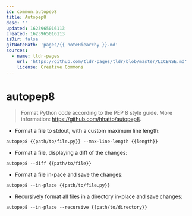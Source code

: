 ```yaml
---
id: common.autopep8
title: Autopep8
desc: ''
updated: 1623965016113
created: 1623965016113
isDir: false
gitNotePath: 'pages/{{ noteHiearchy }}.md'
sources:
  - name: tldr-pages
    url: 'https://github.com/tldr-pages/tldr/blob/master/LICENSE.md'
    license: Creative Commons
---
```

# autopep8

> Format Python code according to the PEP 8 style guide.
> More information: <https://github.com/hhatto/autopep8>.

- Format a file to stdout, with a custom maximum line length:

`autopep8 {{path/to/file.py}} --max-line-length {{length}}`

- Format a file, displaying a diff of the changes:

`autopep8 --diff {{path/to/file}}`

- Format a file in-pace and save the changes:

`autopep8 --in-place {{path/to/file.py}}`

- Recursively format all files in a directory in-place and save changes:

`autopep8 --in-place --recursive {{path/to/directory}}`

